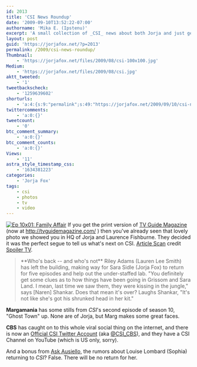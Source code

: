 ```yaml
---
id: 2013
title: 'CSI News Roundup'
date: '2009-09-10T13:52:22-07:00'
authorname: 'Mika E. (Ipstenu)'
excerpt: 'A small collection of _CSI_ news about both Jorja and just general information that might interest you.'
layout: post
guid: 'https://jorjafox.net/?p=2013'
permalink: /2009/csi-news-roundup/
Thumbnail:
    - 'https://jorjafox.net/files/2009/08/csi-100x100.jpg'
Medium:
    - 'https://jorjafox.net/files/2009/08/csi.jpg'
aktt_tweeted:
    - '1'
tweetbackscheck:
    - '1259639602'
shorturls:
    - 'a:4:{s:9:"permalink";s:49:"https://jorjafox.net/2009/09/10/csi-news-roundup/";s:7:"tinyurl";s:26:"http://tinyurl.com/yfqzd9a";s:4:"isgd";s:18:"http://is.gd/533JA";s:5:"bitly";s:20:"http://bit.ly/2OIIfD";}'
twittercomments:
    - 'a:0:{}'
tweetcount:
    - '0'
btc_comment_summary:
    - 'a:0:{}'
btc_comment_counts:
    - 'a:0:{}'
Views:
    - '11'
astra_style_timestamp_css:
    - '1634381223'
categories:
    - 'Jorja Fox'
tags:
    - csi
    - photos
    - tv
    - video
---
```


<a href="https://jorjafox.net/gallery/tv/csi/pub/s10/1001-family_001.jpg"><img class="ZenphotoPress_thumb alignleft" alt="Ep 10x01: Family Affair" title="Ep 10x01: Family Affair" src="https://jorjafox.net/gallery/cache/tv/csi/pub/s10/1001-family_001_200_cw200_ch200_thumb.jpg"  /></a> If you get the print version of <a href="http://tvguidemagazine.com/">TV Guide Magazine</a> (now at http://tvguidemagazine.com/ ) then you've already seen that lovely photo we showed you in HQ of Jorja and Laurence Fishburne.  They decided it was the perfect segue to tell us what's next on CSI.  <a href="https://jorjafox.net/gallery/media/print/tvguide-20090914.jpg?z&p=full-image">Article Scan</a> credit <a href="http://spoilertv.blogspot.com/2009/09/tv-guide-scan-14th-sept-various-shows.html">Spoiler TV</a>. <br style="clear:left;" />

<blockquote>**Who's back -- and who's not** Riley Adams (Lauren Lee Smith) has left the building, making way for Sara Sidle (Jorja Fox) to return for five episodes and help out the under-staffed lab.  "You definitely get some clues as to how things have been going in Grissom and Sara Land.  I mean, last time we saw them, they were kissing in the jungle," says [Naren] Shankar. Does that mean it's over?  Laughs Shankar, "It's not like she's got his shrunked head in her kit."</blockquote>

**Margamania** has some stills from _CSI_'s second episode of season 10, "Ghost Town" up. None are of Jorja, but Marg makes some great faces.

**CBS** has caught on to this whole viral social thing on the internet, and there is now an <a href="http://twitter.com/CSI_CBS">Official CSI Twitter Account</a> (aka <a href="http://twitter.com/CSI_CBS">@CSI_CBS</a>), and they have a CSI Channel on YouTube (which is US only, sorry).

And a bonus from <a href="http://ausiellofiles.ew.com/2009/09/09/ask-ausiello-spoilers-on-gossip-girl-office-house-and-more/">Ask Ausiello</a>, the rumors about Louise Lombard (Sophia) returning to _CSI_? False.  There will be no return for her.
